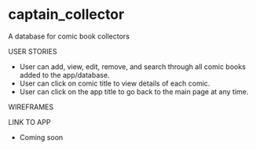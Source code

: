 # captain_collector
A database for comic book collectors

USER STORIES
- User can add, view, edit, remove, and search through all comic books added to the app/database.
- User can click on comic title to view details of each comic.
- User can click on the app title to go back to the main page at any time.

WIREFRAMES


LINK TO APP

* Coming soon 